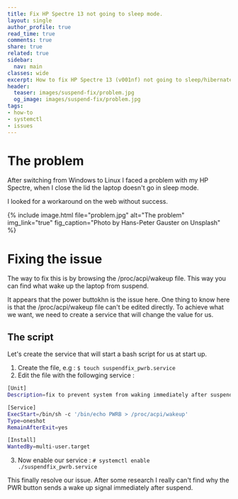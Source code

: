 ```yaml
---
title: Fix HP Spectre 13 not going to sleep mode.
layout: single
author_profile: true
read_time: true
comments: true
share: true
related: true
sidebar:
  nav: main
classes: wide
excerpt: How to fix HP Spectre 13 (v001nf) not going to sleep/hibernate mode on Linux.
header:
  teaser: images/suspend-fix/problem.jpg
  og_image: images/suspend-fix/problem.jpg
tags:
- how-to
- systemctl
- issues
---
```


# The problem

After switching from Windows to Linux I faced a problem with my HP Spectre, when I close the lid the laptop doesn't go in sleep mode.

I looked for a workaround on the web without success.

{% include image.html file="problem.jpg" alt="The problem" img_link="true" fig_caption="Photo by Hans-Peter Gauster on Unsplash" %}

# Fixing the issue

The way to fix this is by browsing the /proc/acpi/wakeup file. This way you can find what wake up the laptop from suspend.

It appears that the power buttokhn is the issue here. One thing to know here is that the /proc/acpi/wakeup file can't be edited directly. To achieve what we want, we need to create a service that will change the value for us.

## The script

Let's create the service that will start a bash script for us at start up.

1. Create the file, e.g : ```$ touch suspendfix_pwrb.service```
2. Edit the file with the followging service :

```bash
[Unit]
Description=fix to prevent system from waking immediately after suspend, this is due to a bug with the power button.

[Service]
ExecStart=/bin/sh -c '/bin/echo PWRB > /proc/acpi/wakeup'
Type=oneshot
RemainAfterExit=yes

[Install]
WantedBy=multi-user.target
```

3. Now enable our service : ```# systemctl enable ./suspendfix_pwrb.service```

This finally resolve our issue. After some research I really can't find why the PWR button sends a wake up signal immediately after suspend.
